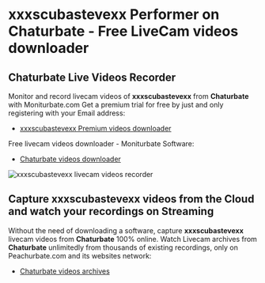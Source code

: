 # xxxscubastevexx Performer on Chaturbate - Free LiveCam videos downloader

## Chaturbate Live Videos Recorder

Monitor and record livecam videos of **xxxscubastevexx** from **Chaturbate** with Moniturbate.com
Get a premium trial for free by just and only registering with your Email address:
* [xxxscubastevexx Premium videos downloader](https://moniturbate.com/request-demo-licence-key.html)

Free livecam videos downloader - Moniturbate Software:
* [Chaturbate videos downloader](https://moniturbate.com/moniturbate-download-software.html)

![xxxscubastevexx livecam videos recorder](https://peachurnet.com/templates/moniturbate-software.png)


## Capture xxxscubastevexx videos from the Cloud and watch your recordings on Streaming

Without the need of downloading a software, capture **xxxscubastevexx** livecam videos from **Chaturbate** 100% online.
Watch Livecam archives from **Chaturbate** unlimitedly from thousands of existing recordings, only on Peachurbate.com and its websites network:
* [Chaturbate videos archives](https://peachurnet.com/)